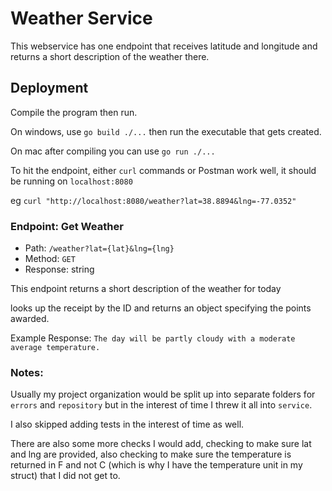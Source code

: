 # Weather Service

This webservice has one endpoint that receives latitude and longitude and returns a short description of the weather there.

## Deployment

Compile the program then run.

On windows, use `go build ./...` then run the executable that gets created.

On mac after compiling you can use `go run ./...`

To hit the endpoint, either `curl` commands or Postman work well, it should be running on `localhost:8080`

eg `curl "http://localhost:8080/weather?lat=38.8894&lng=-77.0352"`

### Endpoint: Get Weather

* Path: `/weather?lat={lat}&lng={lng}`
* Method: `GET`
* Response: string

This endpoint returns a short description of the weather for today

looks up the receipt by the ID and returns an object specifying the points awarded.

Example Response:
`The day will be partly cloudy with a moderate average temperature.`

### Notes:

Usually my project organization would be split up into separate folders for `errors` and `repository` but in the interest of time I threw it all into `service`.

I also skipped adding tests in the interest of time as well.

There are also some more checks I would add, checking to make sure lat and lng are provided, also checking to make sure the temperature is returned in F and not C (which is why I have the temperature unit in my struct) that I did not get to.